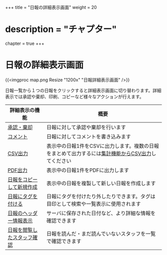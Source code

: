 +++
title = "日報の詳細表示画面"
weight = 20
# description = "チャプター"
chapter = true
+++

# 日報の詳細表示画面

{{<imgproc map.png Resize "1200x" "日報詳細表示画面" />}}

日報一覧から１つの日報をクリックすると詳細表示画面に切り替わります。詳細表示では承認や棄却、印刷、コピーなど様々なアクションが行えます。

|詳細表示の機能|概要|
|---|---|
|[承認・棄却](/report/read/detail/state/)|日報に対して承認や棄却を行います|
|[コメント](/report/read/detail/comment/)|日報に対してコメントを書き込みます|
|[CSV出力](/report/read/detail/csv/)|表示中の日報1件をCSVに出力します。複数の日報をまとめて出力するには[集計機能からCSV出力](/report/totalling/csv/)してください|
|[PDF出力](/report/read/detail/pdf/)|表示中の日報1件をPDFに出力します|
|[日報をコピーして新規作成](/report/read/detail/pdf/#日報を複製して新規作成する)|表示中の日報を複製して新しい日報を作成します|
|[日報にタグを付ける](/report/read/detail/pdf/#日報にタグをつける・タグを外す)|日報にタグを付けたり外したりできます。タグは目印として検索や一覧表示に使用されます|
|[日報のヘッダー情報表示](/report/read/detail/pdf/#日報の詳細情報を表示する)|サーバに保存された日付など、より詳細な情報を確認できます|
|[日報を閲覧したスタッフ確認](/report/read/detail/pdf/#日報の閲覧状況を確認する)|日報を読んだ・まだ読んでいないスタッフを一覧で確認できます|
